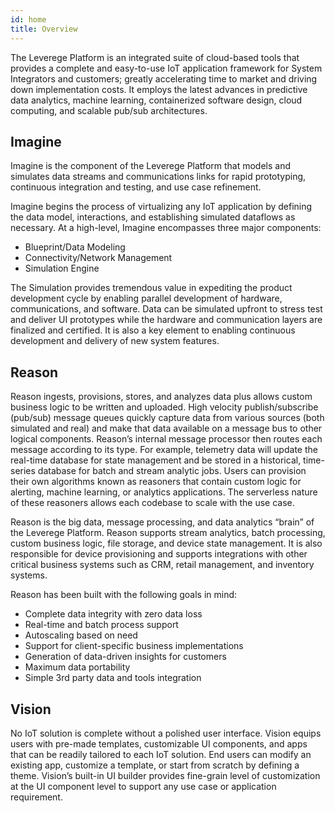 ```yaml
---
id: home
title: Overview
---
```


The Leverege Platform is an integrated suite of cloud-based tools that provides a complete and easy-to-use IoT application framework for System Integrators and customers;  greatly accelerating time to market and driving down implementation costs. It employs the latest advances in predictive data analytics, machine learning, containerized software design, cloud computing, and scalable pub/sub architectures. 

## Imagine

Imagine is the component of the Leverege Platform that models and simulates data streams and communications links for rapid prototyping, continuous integration and testing, and use case refinement.

Imagine begins the process of virtualizing any IoT application by defining the data model, interactions, and establishing simulated dataflows as necessary. At a high-level, Imagine encompasses three major components: 

  * Blueprint/Data Modeling 
  * Connectivity/Network Management 
  * Simulation Engine 

The Simulation provides tremendous value in expediting the product development cycle by enabling parallel development of hardware, communications, and software. Data can be simulated upfront to stress test and deliver UI prototypes while the hardware and communication layers are finalized and certified. It is also a key element to enabling continuous development and delivery of new system features. 

## Reason

Reason ingests, provisions, stores, and analyzes data plus allows custom business logic to be written and uploaded. High velocity publish/subscribe (pub/sub) message queues quickly capture data from various sources (both simulated and real) and make that data available on a message bus to other logical components. Reason’s internal message processor then routes each message according to its type. For example, telemetry data will update the real-time database for state management and be stored in a historical, time-series database for batch and stream analytic jobs. Users can provision their own algorithms known as reasoners that contain custom logic for alerting, machine learning, or analytics applications. The serverless nature of these reasoners allows each codebase to scale with the use case. 

Reason is the big data, message processing, and data analytics “brain” of the Leverege Platform. Reason supports stream analytics, batch processing, custom business logic, file storage, and device state management. It is also responsible for device provisioning and supports integrations with other critical business systems such as CRM, retail management, and inventory systems.

Reason has been built with the following goals in mind:
  * Complete data integrity with zero data loss
  * Real-time and batch process support
  * Autoscaling based on need
  * Support for client-specific business implementations
  * Generation of data-driven insights for customers
  * Maximum data portability
  * Simple 3rd party data and tools integration



## Vision

No IoT solution is complete without a polished user interface. Vision equips users with pre-made templates, customizable UI components, and apps that can be readily tailored to each IoT solution. End users can modify an existing app, customize a template, or start from scratch by defining a theme. Vision’s built-in UI builder provides fine-grain level of customization at the UI component level to support any use case or application requirement. 
